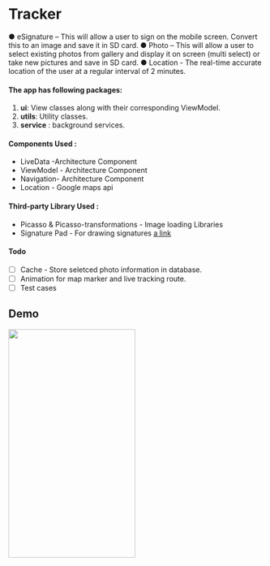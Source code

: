 # Tracker
● eSignature – This will allow a user to sign on the mobile screen. Convert this to an image and save it in SD
card.
● Photo – This will allow a user to select existing photos from gallery and display it on screen (multi select)
or take new pictures and save in SD card.
● Location - The real-time accurate location of the user at a regular interval of 2
minutes.

#### The app has following packages:
1. **ui**: View classes along with their corresponding ViewModel.
2. **utils**: Utility classes.
3. **service** : background services.


#### Components Used :
* LiveData -Architecture Component
* ViewModel - Architecture Component
* Navigation- Architecture Component
* Location - Google maps api

#### Third-party Library Used :
* Picasso & Picasso-transformations - Image loading Libraries
* Signature Pad - For drawing signatures [a link](https://github.com/gcacace/android-signaturepad)


#### Todo
- [ ] Cache - Store seletced photo information in database. 
- [ ] Animation for map marker and live tracking route.
- [ ] Test cases 

## Demo

<img src="/art/TrackerApp.gif" width="250" height="450"/>
